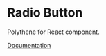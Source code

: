 # Radio Button

Polythene for React component.

[Documentation](../../docs/components/react/radio-button.md)
